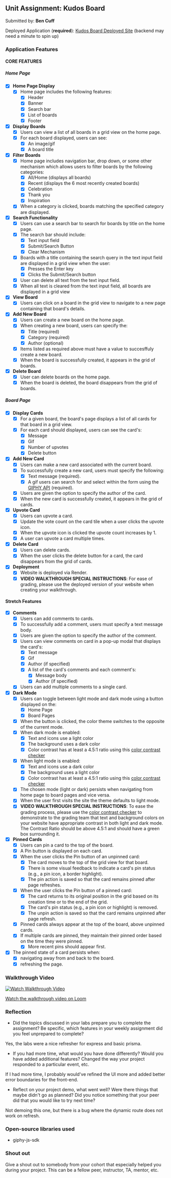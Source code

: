 ## Unit Assignment: Kudos Board

Submitted by: **Ben Cuff**

Deployed Application (**required**): [Kudos Board Deployed Site](https://kudos-board-q7sq.onrender.com) (backend may need a minute to spin up)

### Application Features

#### CORE FEATURES

##### Home Page

-   [x] **Home Page Display**
    -   [x] Home page includes the following features:
        -   [x] Header
        -   [x] Banner
        -   [x] Search bar
        -   [x] List of boards
        -   [x] Footer
-   [x] **Display Boards**
    -   [x] Users can view a list of all boards in a grid view on the home page.
    -   [x] For each board displayed, users can see:
        -   [x] An image/gif
        -   [x] A board title
-   [x] **Filter Boards**
    -   [x] Home page includes navigation bar, drop down, or some other mechanism which allows users to filter boards by the following categories:
        -   [x] All/Home (displays all boards)
        -   [x] Recent (displays the 6 most recently created boards)
        -   [x] Celebration
        -   [x] Thank you
        -   [x] Inspiration
    -   [x] When a category is clicked, boards matching the specified category are displayed.
-   [x] **Search Functionality**
    -   [x] Users can use a search bar to search for boards by title on the home page.
    -   [x] The search bar should include:
        -   [x] Text input field
        -   [x] Submit/Search Button
        -   [x] Clear Mechanism
    -   [x] Boards with a title containing the search query in the text input field are displayed in a grid view when the user:
        -   [x] Presses the Enter key
        -   [x] Clicks the Submit/Search button
    -   [x] User can delete all text from the text input field.
    -   [x] When all text is cleared from the text input field, all boards are displayed in a grid view
-   [x] **View Board**
    -   [x] Users can click on a board in the grid view to navigate to a new page containing that board's details.
-   [x] **Add New Board**
    -   [x] Users can create a new board on the home page.
    -   [x] When creating a new board, users can specify the:
        -   [x] Title (required)
        -   [x] Category (required)
        -   [x] Author (optional)
    -   [x] Items listed as required above must have a value to succesffuly create a new board.
    -   [x] When the board is successfully created, it appears in the grid of boards.
-   [x] **Delete Board**
    -   [x] User can delete boards on the home page.
    -   [x] When the board is deleted, the board disappears from the grid of boards.

##### Board Page

-   [x] **Display Cards**
    -   [x] For a given board, the board's page displays a list of all cards for that board in a grid view.
    -   [x] For each card should displayed, users can see the card's:
        -   [x] Message
        -   [x] Gif
        -   [x] Number of upvotes
        -   [x] Delete button
-   [x] **Add New Card**
    -   [x] Users can make a new card associated with the current board.
    -   [x] To successfully create a new card, users must specify the following:
        -   [x] Text message (required).
        -   [x] A gif users can search for and select within the form using the [GIPHY API](https://developers.giphy.com/docs/api/) (required).
    -   [x] Users are given the option to specify the author of the card.
    -   [x] When the new card is successfully created, it appears in the grid of cards.
-   [x] **Upvote Card**
    -   [x] Users can upvote a card.
    -   [x] Update the vote count on the card tile when a user clicks the upvote icon.
    -   [x] When the upvote icon is clicked the upvote count increases by 1.
    -   [x] A user can upvote a card multiple times.
-   [x] **Delete Card**
    -   [x] Users can delete cards.
    -   [x] When the user clicks the delete button for a card, the card disappears from the grid of cards.
-   [x] **Deployment**
    -   [x] Website is deployed via Render.
    -   [x] **VIDEO WALKTHROUGH SPECIAL INSTRUCTIONS**: For ease of grading, please use the deployed version of your website when creating your walkthrough.

#### Stretch Features

-   [x] **Comments**
    -   [x] Users can add comments to cards.
    -   [x] To successfully add a comment, users must specify a text message body.
    -   [x] Users are given the option to specify the author of the comment.
    -   [x] Users can view comments on card in a pop-up modal that displays the card's:
        -   [x] Text message
        -   [x] Gif
        -   [x] Author (if specified)
        -   [x] A list of the card's comments and each comment's:
            -   [x] Message body
            -   [x] Author (if specified)
    -   [x] Users can add multiple comments to a single card.
-   [x] **Dark Mode**
    -   [x] Users can toggle between light mode and dark mode using a button displayed on the:
        -   [x] Home Page
        -   [x] Board Pages
    -   [x] When the button is clicked, the color theme switches to the opposite of the current mode.
    -   [x] When dark mode is enabled:
        -   [x] Text and icons use a light color
        -   [x] The background uses a dark color
        -   [x] Color contrast has at least a 4.5:1 ratio using this [color contrast checker](https://webaim.org/resources/contrastchecker/)
    -   [x] When light mode is enabled:
        -   [x] Text and icons use a dark color
        -   [x] The background uses a light color
        -   [x] Color contrast has at least a 4.5:1 ratio using this [color contrast checker](https://webaim.org/resources/contrastchecker/)
    -   [x] The chosen mode (light or dark) persists when navigating from home page to board pages and vice versa.
    -   [x] When the user first visits the site the theme defaults to light mode.
    -   [x] **VIDEO WALKTHROUGH SPECIAL INSTRUCTIONS**: To ease the grading process, please use the [color contrast checker](https://webaim.org/resources/contrastchecker/) to demonstrate to the grading team that text and background colors on your website have appropriate contrast in both light and dark mode. The Contrast Ratio should be above 4.5:1 and should have a green box surrounding it.
-   [x] **Pinned Cards**
    -   [x] Users can pin a card to the top of the board.
    -   [x] A Pin button is displayed on each card.
    -   [x] When the user clicks the Pin button of an unpinned card:
        -   [x] The card moves to the top of the grid view for that board.
        -   [x] There is some visual feedback to indicate a card's pin status (e.g., a pin icon, a border highlight).
        -   [x] The pin action is saved so that the card remains pinned after page refreshes.
    -   [x] When the user clicks the Pin button of a pinned card:
        -   [x] The card returns to its original position in the grid based on its creation time or to the end of the grid.
        -   [x] The card's pin status (e.g., a pin icon or highlight) is removed.
        -   [x] The unpin action is saved so that the card remains unpinned after page refresh.
    -   [x] Pinned cards always appear at the top of the board, above unpinned cards.
    -   [x] If multiple cards are pinned, they maintain their pinned order based on the time they were pinned.
        -   [x] More recent pins should appear first.
-   [x] The pinned state of a card persists when:
    -   [x] navigating away from and back to the board.
    -   [x] refreshing the page.

### Walkthrough Video

[![Watch Walkthrough Video](https://cdn.loom.com/sessions/thumbnails/d6f897328f394c9599a11285754cefce-with-play.gif)](https://www.loom.com/embed/d6f897328f394c9599a11285754cefce?sid=3c75e7d9-42c9-41f0-bdf7-bbee85583410)

[Watch the walkthrough video on Loom](https://www.loom.com/embed/d6f897328f394c9599a11285754cefce?sid=3c75e7d9-42c9-41f0-bdf7-bbee85583410)

### Reflection

-   Did the topics discussed in your labs prepare you to complete the assignment? Be specific, which features in your weekly assignment did you feel unprepared to complete?

Yes, the labs were a nice refresher for express and basic prisma.

-   If you had more time, what would you have done differently? Would you have added additional features? Changed the way your project responded to a particular event, etc.

If I had more time, I probably would've refined the UI more and added better error boundaries for the front-end.

-   Reflect on your project demo, what went well? Were there things that maybe didn't go as planned? Did you notice something that your peer did that you would like to try next time?

Not demoing this one, but there is a bug where the dynamic route does not work on refresh.

### Open-source libraries used

-   giphy-js-sdk

### Shout out

Give a shout out to somebody from your cohort that especially helped you during your project. This can be a fellow peer, instructor, TA, mentor, etc.
